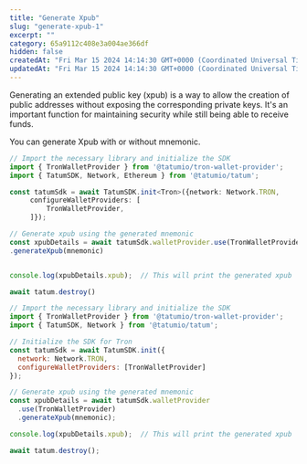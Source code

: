 ```yaml
---
title: "Generate Xpub"
slug: "generate-xpub-1"
excerpt: ""
category: 65a9112c408e3a004ae366df
hidden: false
createdAt: "Fri Mar 15 2024 14:14:30 GMT+0000 (Coordinated Universal Time)"
updatedAt: "Fri Mar 15 2024 14:14:30 GMT+0000 (Coordinated Universal Time)"
---
```

Generating an extended public key (xpub) is a way to allow the creation of public addresses without exposing the corresponding private keys. It's an important function for maintaining security while still being able to receive funds.

You can generate Xpub with or without mnemonic.

```typescript
// Import the necessary library and initialize the SDK
import { TronWalletProvider } from '@tatumio/tron-wallet-provider';
import { TatumSDK, Network, Ethereum } from '@tatumio/tatum';

const tatumSdk = await TatumSDK.init<Tron>({network: Network.TRON,
     configureWalletProviders: [
         TronWalletProvider,
     ]});

// Generate xpub using the generated mnemonic
const xpubDetails = await tatumSdk.walletProvider.use(TronWalletProvider)
.generateXpub(mnemonic)


console.log(xpubDetails.xpub);  // This will print the generated xpub

await tatum.destroy()
```
```javascript
// Import the necessary library and initialize the SDK
import { TronWalletProvider } from '@tatumio/tron-wallet-provider';
import { TatumSDK, Network } from '@tatumio/tatum';

// Initialize the SDK for Tron
const tatumSdk = await TatumSDK.init({
  network: Network.TRON,
  configureWalletProviders: [TronWalletProvider]
});

// Generate xpub using the generated mnemonic
const xpubDetails = await tatumSdk.walletProvider
  .use(TronWalletProvider)
  .generateXpub(mnemonic);

console.log(xpubDetails.xpub);  // This will print the generated xpub

await tatum.destroy();

```
